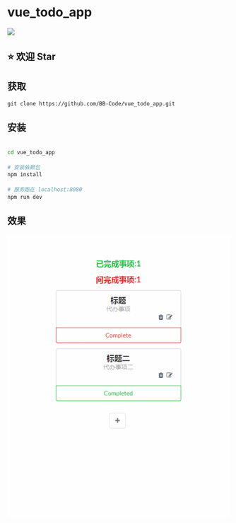 # vue_todo_app

![](https://img.shields.io/badge/vue-2.x-green.svg)

## :star: 欢迎 Star

## 获取

```
git clone https://github.com/BB-Code/vue_todo_app.git
```

## 安装

``` bash

cd vue_todo_app

# 安装依赖包
npm install

# 服务跑在 localhost:8080
npm run dev

```

## 效果
![效果图](https://github.com/BB-Code/vue_todo_app/blob/master/GIF.gif)


